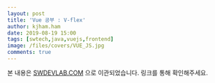 ```yaml
---
layout: post
title: 'Vue 공부 : V-flex'
author: kjham.ham
date: 2019-08-19 15:00
tags: [swtech,java,vuejs,frontend]
image: /files/covers/VUE_JS.jpg
comments: true
---
```


본 내용은 [SWDEVLAB.COM](https://swdevlab.com/56) 으로 이관되었습니다.
링크를 통해 확인해주세요.